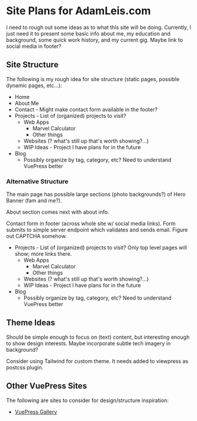 # Site Plans for AdamLeis.com
I need to rough out some ideas as to what this site will be doing. Currently, I just need it to present some basic info about me, my education and background, some quick work history, and my current gig. Maybe link to social media in footer?

## Site Structure
The following is my rough idea for site structure (static pages, possible dynamic pages, etc...):

- Home
- About Me
- Contact - Might make contact form available in the footer?
- Projects - List of (organized) projects to visit?
    - Web Apps
        - Marvel Calculator
        - Other things
    - Websites (? what's still up that's worth showing?...)
    - WIP Ideas - Project I have plans for in the future
- Blog
    - Possibly organize by tag, category, etc? Need to understand VuePress better

### Alternative Structure
The main page has possible large sections (photo backgrounds?) of Hero Banner (fam and me?).

About section comes next with about info.

Contact form in footer (across whole site w/ social media links). Form submits to simple server endpoint which validates and sends email. Figure out CAPTCHA somehow.

- Projects - List of (organized) projects to visit? Only top level pages will show; more links there.
    - Web Apps
        - Marvel Calculator
        - Other things
    - Websites (? what's still up that's worth showing?...)
    - WIP Ideas - Project I have plans for in the future
- Blog
    - Possibly organize by tag, category, etc? Need to understand VuePress better

## Theme Ideas
Should be simple enough to focus on (text) content, but interesting enough to show design interests. Maybe incorporate subtle tech imagery in background?

Consider using Tailwind for custom theme. It needs added to viewpress as postcss plugin.

## Other VuePress Sites
The following are sites to consider for design/structure inspiration:

- [VuePress Gallery](https://vuepress.gallery/)

